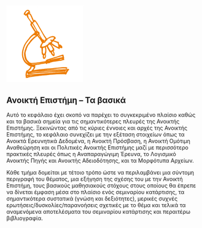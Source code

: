 ## <img src="/Images/Icons/open_science.png" width="200" height="200" />
## Ανοικτή Επιστήμη – Τα βασικά

Αυτό το κεφάλαιο έχει σκοπό να παρέχει το συγκεκριμένο πλαίσιο καθώς και τα βασικά σημεία για τις σημαντικότερες πλευρές της Ανοικτής Επιστήμης. Ξεκινώντας από τις κύριες έννοιες και αρχές της Ανοικτής Επιστήμης, το κεφάλαιο συνεχίζει με την εξέταση στοιχείων όπως τα Ανοικτά Ερευνητικά Δεδομένα, η Ανοικτή Πρόσβαση, η Ανοικτή Ομότιμη Αναθεώρηση και οι Πολιτικές Ανοικτής Επιστήμης μαζί με περισσότερο πρακτικές πλευρές όπως η Αναπαραγώγιμη Έρευνα, το Λογισμικό Ανοικτής Πηγής και Ανοικτής Αδειοδότησης, και τα Μορφότυπα Αρχείων.

Κάθε τμήμα δομείται με τέτοιο τρόπο ώστε να περιλαμβάνει μια σύντομη περιγραφή του θέματος, μια εξήγηση της σχέσης του με την Ανοικτή Επιστήμη, τους βασικούς μαθησιακούς στόχους στους οποίους θα έπρεπε να δίνεται έμφαση μέσα στο πλαίσιο ενός σεμιναρίου κατάρτισης, τα σημαντικότερα συστατικά (γνώση και δεξιότητες), μερικές συχνές ερωτήσεις/δυσκολίες/παρανοήσεις σχετικές με το θέμα και τελικά τα αναμενόμενα αποτελέσματα του σεμιναρίου κατάρτισης και περαιτέρω βιβλιογραφία.


